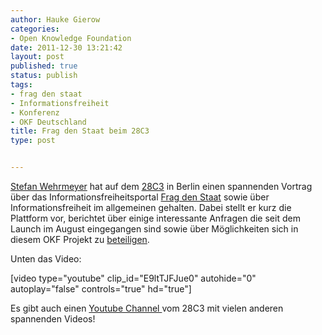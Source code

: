 ```yaml
---
author: Hauke Gierow
categories:
- Open Knowledge Foundation
date: 2011-12-30 13:21:42
layout: post
published: true
status: publish
tags:
- frag den staat
- Informationsfreiheit
- Konferenz
- OKF Deutschland
title: Frag den Staat beim 28C3
type: post


---
```


[Stefan Wehrmeyer](http://stefanwehrmeyer.com) hat auf dem [28C3](http://events.ccc.de/congress/2011/wiki/Welcome) in Berlin einen spannenden Vortrag über das Informationsfreiheitsportal [Frag den Staat](https://fragdenstaat.de/) sowie über Informationsfreiheit im allgemeinen gehalten. Dabei stellt er kurz die Plattform vor, berichtet über einige interessante Anfragen die seit dem Launch im August eingegangen sind sowie über Möglichkeiten sich in diesem OKF Projekt zu [beteiligen](http://okfn.de/projekte/frag-den-staat/).

Unten das Video:

[video type="youtube" clip_id="E9ltTJFJue0" autohide="0" autoplay="false" controls="true" hd="true"] 

Es gibt auch einen [Youtube Channel ](http://www.youtube.com/playlist?list=PLE42F91D57F812DA5&feature=plcp)vom 28C3 mit vielen anderen spannenden Videos!